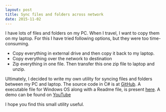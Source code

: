 ```yaml
---
layout: post
title: Sync files and folders across network
date: 2015-11-02
---
```

I have lots of files and folders on my PC. When I travel, I want to copy them on my laptop. For this I have tried following options, but they were too time-consuming.
- Copy everything in external drive and then copy it back to my laptop.
- Copy everything over the network to destination
- Zip everything in one file. Then transfer this one zip file to laptop and unzip.

Ultimately, I decided to write my own utility for syncing files and folders between my PC and laptop.
The source code in C# is at [GitHub](https://github.com/vijaynathani/SyncFolders).
A executable file for Windows OS along with a Readme file, is present [here](https://www.youtube.com/watch?v=VqNLIEmvLOY).
A demo can be found on [YouTube](https://sites.google.com/site/nathanivijay/sync-folders-over-network
)

I hope you find this small utility useful.
